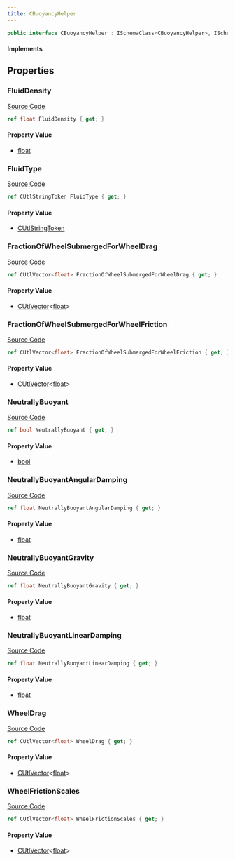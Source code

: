 ```yaml
---
title: CBuoyancyHelper
---
```


```csharp
public interface CBuoyancyHelper : ISchemaClass<CBuoyancyHelper>, ISchemaField, ISchemaClass, INativeHandle
```

#### Implements

## Properties

### FluidDensity

[Source Code](https://github.com/swiftly-solution/swiftlys2/blob/main/managed/src/SwiftlyS2.Generated/Schemas/Interfaces/CBuoyancyHelper.cs#L19)

```csharp
ref float FluidDensity { get; }
```

#### Property Value

- [float](https://learn.microsoft.com/dotnet/api/system.single)

### FluidType

[Source Code](https://github.com/swiftly-solution/swiftlys2/blob/main/managed/src/SwiftlyS2.Generated/Schemas/Interfaces/CBuoyancyHelper.cs#L17)

```csharp
ref CUtlStringToken FluidType { get; }
```

#### Property Value

- [CUtlStringToken](/docs/api/shared/natives/cutlstringtoken)

### FractionOfWheelSubmergedForWheelDrag

[Source Code](https://github.com/swiftly-solution/swiftlys2/blob/main/managed/src/SwiftlyS2.Generated/Schemas/Interfaces/CBuoyancyHelper.cs#L33)

```csharp
ref CUtlVector<float> FractionOfWheelSubmergedForWheelDrag { get; }
```

#### Property Value

- [CUtlVector](/docs/api/-1)<[float](https://learn.microsoft.com/dotnet/api/system.single)>

### FractionOfWheelSubmergedForWheelFriction

[Source Code](https://github.com/swiftly-solution/swiftlys2/blob/main/managed/src/SwiftlyS2.Generated/Schemas/Interfaces/CBuoyancyHelper.cs#L29)

```csharp
ref CUtlVector<float> FractionOfWheelSubmergedForWheelFriction { get; }
```

#### Property Value

- [CUtlVector](/docs/api/-1)<[float](https://learn.microsoft.com/dotnet/api/system.single)>

### NeutrallyBuoyant

[Source Code](https://github.com/swiftly-solution/swiftlys2/blob/main/managed/src/SwiftlyS2.Generated/Schemas/Interfaces/CBuoyancyHelper.cs#L27)

```csharp
ref bool NeutrallyBuoyant { get; }
```

#### Property Value

- [bool](https://learn.microsoft.com/dotnet/api/system.boolean)

### NeutrallyBuoyantAngularDamping

[Source Code](https://github.com/swiftly-solution/swiftlys2/blob/main/managed/src/SwiftlyS2.Generated/Schemas/Interfaces/CBuoyancyHelper.cs#L25)

```csharp
ref float NeutrallyBuoyantAngularDamping { get; }
```

#### Property Value

- [float](https://learn.microsoft.com/dotnet/api/system.single)

### NeutrallyBuoyantGravity

[Source Code](https://github.com/swiftly-solution/swiftlys2/blob/main/managed/src/SwiftlyS2.Generated/Schemas/Interfaces/CBuoyancyHelper.cs#L21)

```csharp
ref float NeutrallyBuoyantGravity { get; }
```

#### Property Value

- [float](https://learn.microsoft.com/dotnet/api/system.single)

### NeutrallyBuoyantLinearDamping

[Source Code](https://github.com/swiftly-solution/swiftlys2/blob/main/managed/src/SwiftlyS2.Generated/Schemas/Interfaces/CBuoyancyHelper.cs#L23)

```csharp
ref float NeutrallyBuoyantLinearDamping { get; }
```

#### Property Value

- [float](https://learn.microsoft.com/dotnet/api/system.single)

### WheelDrag

[Source Code](https://github.com/swiftly-solution/swiftlys2/blob/main/managed/src/SwiftlyS2.Generated/Schemas/Interfaces/CBuoyancyHelper.cs#L35)

```csharp
ref CUtlVector<float> WheelDrag { get; }
```

#### Property Value

- [CUtlVector](/docs/api/-1)<[float](https://learn.microsoft.com/dotnet/api/system.single)>

### WheelFrictionScales

[Source Code](https://github.com/swiftly-solution/swiftlys2/blob/main/managed/src/SwiftlyS2.Generated/Schemas/Interfaces/CBuoyancyHelper.cs#L31)

```csharp
ref CUtlVector<float> WheelFrictionScales { get; }
```

#### Property Value

- [CUtlVector](/docs/api/-1)<[float](https://learn.microsoft.com/dotnet/api/system.single)>


